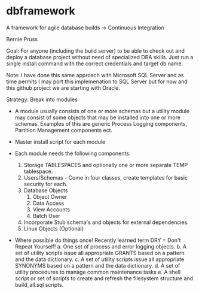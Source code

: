 dbframework
===========

A framework for agile database builds -> Continuous Integration

Bernie Pruss


Goal: For anyone (including the build server) to be able to check out and deploy a database project without need of specialized DBA skills. Just run a single install command with the correct credentials and target db name. 

Note: I have done this same approach with Microsoft SQL Server and as time permits I may port this implemenation to SQL Server but for now and this github project we are starting with Oracle. 

Strategy: 
Break into modules
-  A module usually consists of one or more schemas but a utility module may consist of some objects that may be installed into one or more schemas. Examples of this are generic Process Logging components, Partition Management components ect. 
- Master install script for each module
- Each module needs the following components: 
    1. Storage TABLESPACES and optionally one or more separate TEMP tablespace. 
    2. Users/Schemas - Come in four classes, create templates for basic security for each.
    3. Database Objects
       1) Object Owner 
       2) Data Access 
       3) View Accounts
       4) Batch User
    4. Incorporate Stub schema's and objects for external dependencies.  
    5. Linux Objects (Optional)

- Where possible do things once!  Recently learned term DRY = Don't Repeat Yourself!
   a. One set of process and error logging objects.
   b. A set of utility scripts issue all appropriate GRANTS based on a pattern and the data dictionary. 
   c. A set of utility scripts issue all appropriate SYNONYMS based on a pattern and the data dictionary. 
   d. A set of utility procedures to manage common maintenance tasks
   e. A shell script or set of scripts to create and refresh the filesystem structure and build_all.sql scripts. 
